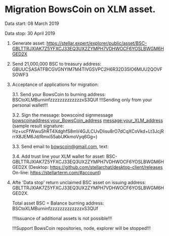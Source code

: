 # Migration BowsCoin on XLM asset. 

Data start: 08 March 2019

Data stop: 30 April 2019

1. Generate asset: https://stellar.expert/explorer/public/asset/BSC-GBLTTRJXIAK7Z5YFXCJ33EQ3UX2ZYMPH7VDHWOCF6YOSLBWGM6HGED2X

2. Send 21,000,000 BSC to treasury address: GBUUCSASATFBCGVGNYIM7M4TIVGSVPC2H6R32D35IO6MUU2QOVFSOWF3

3. Acceptance of applications for migration:

   3.1. Send your BowsCoin to burning address: BSCtoXLMBurninfzzzzzzzzzzzzzxS3QUf
   !!!Sending only from your personal wallet!!!
   
   3.2. Sign the message: bowscoind signmessage <bowscoinaddress:your_BowsCoin_address> <message:your_XLM_address>
   (sample result signature: Hz+ucFfWwuShRT4XdghfS8mV4GJLCUvDlisu8rO7dCqXCoVkd+Lt3JcjRrrX8JEM6Jd/Rmxi55abUKkmoVyq6Gg=)
   
   3.3. Send email to bowscoin@gmail.com, text:  <bowscoinaddress> <signature> <message> <amount>
   
   3.4. Add trust line your XLM wallet for asset: BSC-GBLTTRJXIAK7Z5YFXCJ33EQ3UX2ZYMPH7VDHWOCF6YOSLBWGM6HGED2X
   (Desktop: https://github.com/stellarchat/desktop-client/releases On-line: https://stellarterm.com/#account)
 
4. Afte 'Data stop' return unclaimed BSC asset on issuing address: GBLTTRJXIAK7Z5YFXCJ33EQ3UX2ZYMPH7VDHWOCF6YOSLBWGM6HGED2X.

   Total asset BSC = Balance burning address: BSCtoXLMBurninfzzzzzzzzzzzzzxS3QUf
   
   !!!Issuance of additional assets is not possible!!!
   
   !!!Support BowsCoin repositories, node, explorer will be stopped!!!
   
